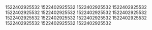 1522402925532
1522402925532
1522402925532
1522402925532
1522402925532
1522402925532
1522402925532
1522402925532
1522402925532
1522402925532
1522402925532
1522402925532
1522402925532
1522402925532
1522402925532